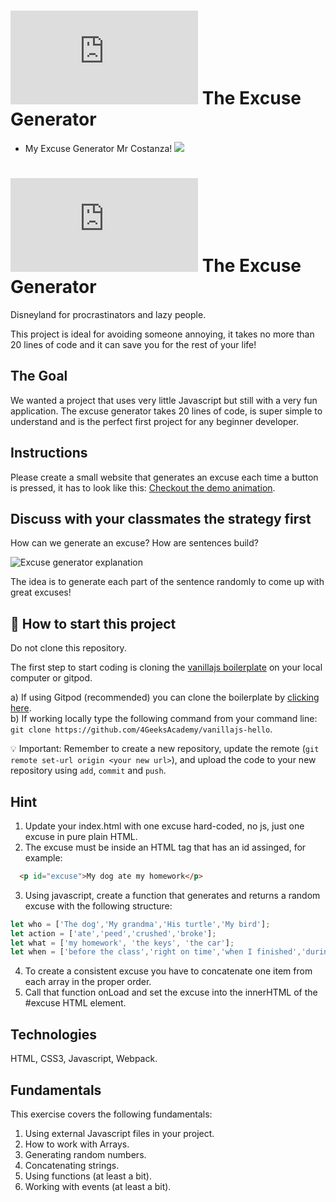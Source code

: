 
# ![alt text](https://assets.breatheco.de/apis/img/images.php?blob&random&cat=icon&tags=breathecode,32)  The Excuse Generator
+ My Excuse Generator Mr Costanza! 
![](https://github.com/JacquesCoeur/excuse-generator/blob/main/excusegenerator.gif)


# ![alt text](https://assets.breatheco.de/apis/img/images.php?blob&random&cat=icon&tags=breathecode,32)  The Excuse Generator

Disneyland for procrastinators and lazy people. 

This project is ideal for avoiding someone annoying, it takes no more than 20 lines of code and it can save you for the rest of your life!

## The Goal

We wanted a project that uses very little Javascript but still with a very fun application. The excuse generator takes
20 lines of code, is super simple to understand and is the perfect first project for any beginner developer.

## Instructions

Please create a small website that generates an excuse each time a button is pressed, it has to look like this: [Checkout the demo animation](https://github.com/breatheco-de/tutorial-project-excuse-generator-javascript/blob/master/preview.gif?raw=true).

## Discuss with your classmates the strategy first

How can we generate an excuse? How are sentences build?

![Excuse generator explanation](https://github.com/breatheco-de/tutorial-project-excuse-generator-javascript/blob/master/explanation.gif?raw=true)

The idea is to generate each part of the sentence randomly to come up with great excuses!

## 🌱  How to start this project

Do not clone this repository.

The first step to start coding is cloning the [vanillajs boilerplate](https://github.com/4GeeksAcademy/vanillajs-hello) on your local computer or gitpod.

a) If using Gitpod (recommended) you can clone the boilerplate by [clicking here](https://github.com/4GeeksAcademy/vanillajs-hello).  
b) If working locally type the following command from your command line: `git clone https://github.com/4GeeksAcademy/vanillajs-hello`.  

💡 Important: Remember to create a new repository, update the remote (`git remote set-url origin <your new url>`), and upload the code to your new repository using `add`, `commit` and `push`.

## Hint

1. Update your index.html with one excuse hard-coded, no js, just one excuse in pure plain HTML.
2. The excuse must be inside an HTML tag that has an id assinged, for example:
```html
  <p id="excuse">My dog ate my homework</p>
```
3. Using javascript, create a function that generates and returns a random excuse with the following structure:
```js
let who = ['The dog','My grandma','His turtle','My bird'];
let action = ['ate','peed','crushed','broke'];
let what = ['my homework', 'the keys', 'the car'];
let when = ['before the class','right on time','when I finished','during my lunch','while I was praying'];
```
4. To create a consistent excuse you have to concatenate one item from each array in the proper order.
5. Call that function onLoad and set the excuse into the innerHTML of the #excuse HTML element.


## Technologies

HTML, CSS3, Javascript, Webpack.

## Fundamentals

This exercise covers the following fundamentals:

1. Using external Javascript files in your project.
2. How to work with Arrays.
3. Generating random numbers.
4. Concatenating strings.
5. Using functions (at least a bit).
6. Working with events (at least a bit).
